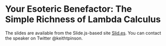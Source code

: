 # Your Esoteric Benefactor: The Simple Richness of Lambda Calculus

The slides are available from the Slide.js-based site
[Slid.es](http://slides.com/kazark/lambda-esoteric-benefactor). You can contact
the speaker on Twitter @keithtpinson.
